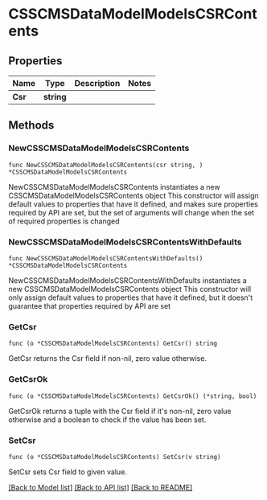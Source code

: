 # CSSCMSDataModelModelsCSRContents

## Properties

Name | Type | Description | Notes
------------ | ------------- | ------------- | -------------
**Csr** | **string** |  | 

## Methods

### NewCSSCMSDataModelModelsCSRContents

`func NewCSSCMSDataModelModelsCSRContents(csr string, ) *CSSCMSDataModelModelsCSRContents`

NewCSSCMSDataModelModelsCSRContents instantiates a new CSSCMSDataModelModelsCSRContents object
This constructor will assign default values to properties that have it defined,
and makes sure properties required by API are set, but the set of arguments
will change when the set of required properties is changed

### NewCSSCMSDataModelModelsCSRContentsWithDefaults

`func NewCSSCMSDataModelModelsCSRContentsWithDefaults() *CSSCMSDataModelModelsCSRContents`

NewCSSCMSDataModelModelsCSRContentsWithDefaults instantiates a new CSSCMSDataModelModelsCSRContents object
This constructor will only assign default values to properties that have it defined,
but it doesn't guarantee that properties required by API are set

### GetCsr

`func (o *CSSCMSDataModelModelsCSRContents) GetCsr() string`

GetCsr returns the Csr field if non-nil, zero value otherwise.

### GetCsrOk

`func (o *CSSCMSDataModelModelsCSRContents) GetCsrOk() (*string, bool)`

GetCsrOk returns a tuple with the Csr field if it's non-nil, zero value otherwise
and a boolean to check if the value has been set.

### SetCsr

`func (o *CSSCMSDataModelModelsCSRContents) SetCsr(v string)`

SetCsr sets Csr field to given value.



[[Back to Model list]](../README.md#documentation-for-models) [[Back to API list]](../README.md#documentation-for-api-endpoints) [[Back to README]](../README.md)


